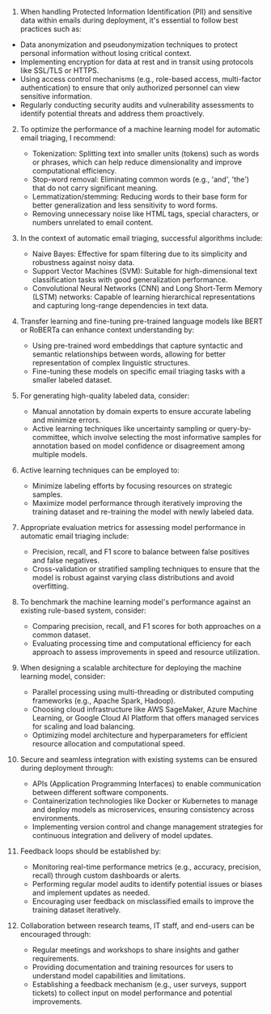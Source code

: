  1. When handling Protected Information Identification (PII) and sensitive data within emails during deployment, it's essential to follow best practices such as:
   - Data anonymization and pseudonymization techniques to protect personal information without losing critical context.
   - Implementing encryption for data at rest and in transit using protocols like SSL/TLS or HTTPS.
   - Using access control mechanisms (e.g., role-based access, multi-factor authentication) to ensure that only authorized personnel can view sensitive information.
   - Regularly conducting security audits and vulnerability assessments to identify potential threats and address them proactively.

2. To optimize the performance of a machine learning model for automatic email triaging, I recommend:
   - Tokenization: Splitting text into smaller units (tokens) such as words or phrases, which can help reduce dimensionality and improve computational efficiency.
   - Stop-word removal: Eliminating common words (e.g., 'and', 'the') that do not carry significant meaning.
   - Lemmatization/stemming: Reducing words to their base form for better generalization and less sensitivity to word forms.
   - Removing unnecessary noise like HTML tags, special characters, or numbers unrelated to email content.

3. In the context of automatic email triaging, successful algorithms include:
   - Naive Bayes: Effective for spam filtering due to its simplicity and robustness against noisy data.
   - Support Vector Machines (SVM): Suitable for high-dimensional text classification tasks with good generalization performance.
   - Convolutional Neural Networks (CNN) and Long Short-Term Memory (LSTM) networks: Capable of learning hierarchical representations and capturing long-range dependencies in text data.

4. Transfer learning and fine-tuning pre-trained language models like BERT or RoBERTa can enhance context understanding by:
   - Using pre-trained word embeddings that capture syntactic and semantic relationships between words, allowing for better representation of complex linguistic structures.
   - Fine-tuning these models on specific email triaging tasks with a smaller labeled dataset.

5. For generating high-quality labeled data, consider:
   - Manual annotation by domain experts to ensure accurate labeling and minimize errors.
   - Active learning techniques like uncertainty sampling or query-by-committee, which involve selecting the most informative samples for annotation based on model confidence or disagreement among multiple models.

6. Active learning techniques can be employed to:
   - Minimize labeling efforts by focusing resources on strategic samples.
   - Maximize model performance through iteratively improving the training dataset and re-training the model with newly labeled data.

7. Appropriate evaluation metrics for assessing model performance in automatic email triaging include:
   - Precision, recall, and F1 score to balance between false positives and false negatives.
   - Cross-validation or stratified sampling techniques to ensure that the model is robust against varying class distributions and avoid overfitting.

8. To benchmark the machine learning model's performance against an existing rule-based system, consider:
   - Comparing precision, recall, and F1 scores for both approaches on a common dataset.
   - Evaluating processing time and computational efficiency for each approach to assess improvements in speed and resource utilization.

9. When designing a scalable architecture for deploying the machine learning model, consider:
   - Parallel processing using multi-threading or distributed computing frameworks (e.g., Apache Spark, Hadoop).
   - Choosing cloud infrastructure like AWS SageMaker, Azure Machine Learning, or Google Cloud AI Platform that offers managed services for scaling and load balancing.
   - Optimizing model architecture and hyperparameters for efficient resource allocation and computational speed.

10. Secure and seamless integration with existing systems can be ensured during deployment through:
    - APIs (Application Programming Interfaces) to enable communication between different software components.
    - Containerization technologies like Docker or Kubernetes to manage and deploy models as microservices, ensuring consistency across environments.
    - Implementing version control and change management strategies for continuous integration and delivery of model updates.

11. Feedback loops should be established by:
    - Monitoring real-time performance metrics (e.g., accuracy, precision, recall) through custom dashboards or alerts.
    - Performing regular model audits to identify potential issues or biases and implement updates as needed.
    - Encouraging user feedback on misclassified emails to improve the training dataset iteratively.

12. Collaboration between research teams, IT staff, and end-users can be encouraged through:
    - Regular meetings and workshops to share insights and gather requirements.
    - Providing documentation and training resources for users to understand model capabilities and limitations.
    - Establishing a feedback mechanism (e.g., user surveys, support tickets) to collect input on model performance and potential improvements.